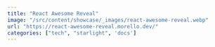 ```yaml
---
title: "React Awesome Reveal"
image: "/src/content/showcase/_images/react-awesome-reveal.webp"
url: "https://react-awesome-reveal.morello.dev/"
categories: ["tech", "starlight", 'docs']
---
```

